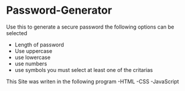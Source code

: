 # Password-Generator
Use this to generate a secure password
the following options can be selected
- Length of password
- Use uppercase
- use lowercase
- use numbers
- use symbols
you must select at least one of the critarias

This Site was writen in the following program 
-HTML
-CSS
-JavaScript
